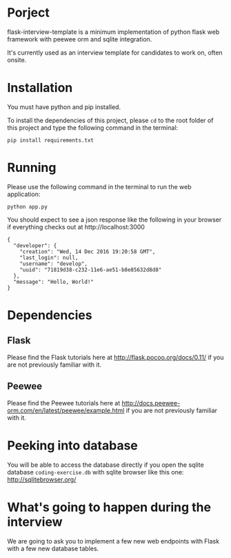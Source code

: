 # Porject

flask-interview-template is a minimum implementation of python flask web framework with peewee orm and sqlite integration.

It's currently used as an interview template for candidates to work on, often onsite.

# Installation

You must have python and pip installed.

To install the dependencies of this project, please `cd` to the root folder of this project and type the following command in the terminal:

```
pip install requirements.txt
```
# Running

Please use the following command in the terminal to run the web application:

```
python app.py
```

You should expect to see a json response like the following in your browser if everything checks out at http://localhost:3000

```
{
  "developer": {
    "creation": "Wed, 14 Dec 2016 19:20:58 GMT",
    "last_login": null,
    "username": "develop",
    "uuid": "71819d38-c232-11e6-ae51-b8e85632d8d8"
  },
  "message": "Hello, World!"
}
```

# Dependencies

## Flask

Please find the Flask tutorials here at http://flask.pocoo.org/docs/0.11/ if you are not previously familiar with it.

## Peewee

Please find the Peewee tutorials here at http://docs.peewee-orm.com/en/latest/peewee/example.html if you are not previously familiar with it.

# Peeking into database

You will be able to access the database directly if you open the sqlite database `coding-exercise.db` with sqlite browser like this one: http://sqlitebrowser.org/

# What's going to happen during the interview

We are going to ask you to implement a few new web endpoints with Flask with a few new database tables.
